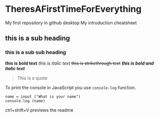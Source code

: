 # TheresAFirstTimeForEverything
 My first repository in github desktop
 My introduction cheatsheet

## this is a sub heading
### this is a sub sub heading

**this is bold text**
*this is italic text*
~~this is strikethrough text~~
***this is bold and italic text***
> This is a quote

To print the console in JavaScript you use `console.log` function.
```
name = input ("What is your name")
console.log (name)
```
ctrl+shift+V previews the readme

